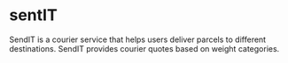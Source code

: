 # sentIT
SendIT is a courier service that helps users deliver parcels to different destinations. SendIT  provides courier quotes based on weight categories.
